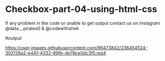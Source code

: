 # Checkbox-part-04-using-html-css

If any problem in the code or unable to get output contact us on instagram @data._.pirates0 & @codewithshek

#output


https://user-images.githubusercontent.com/96473842/236454524-302128a2-e441-4332-89fb-de78ce0dc3f5.mp4
